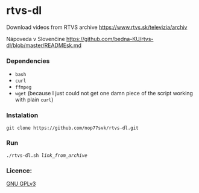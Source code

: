 # rtvs-dl

Download videos from RTVS archive
https://www.rtvs.sk/televizia/archiv

Nápoveda v Slovenčine https://github.com/bedna-KU/rtvs-dl/blob/master/READMEsk.md

### Dependencies
* `bash`
* `curl`
* `ffmpeg`
* `wget` (because I just could not get one damn piece of the script working with plain `curl`)

### Instalation
`git clone https://github.com/nop77svk/rtvs-dl.git`

### Run
`./rtvs-dl.sh `_`link_from_archive`_

### Licence:
[GNU GPLv3](http://www.gnu.org/licenses/gpl-3.0.html)
